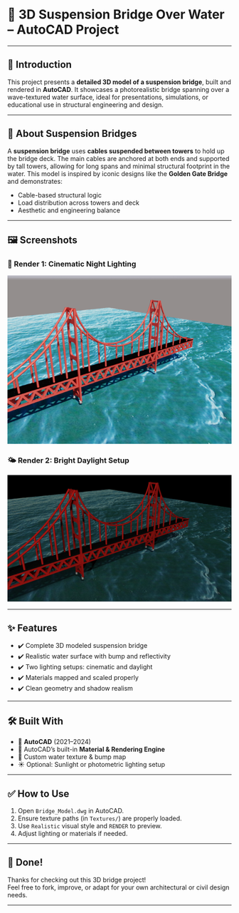 # 🌉 3D Suspension Bridge Over Water – AutoCAD Project

---

## 📖 Introduction

This project presents a **detailed 3D model of a suspension bridge**, built and rendered in **AutoCAD**. It showcases a photorealistic bridge spanning over a wave-textured water surface, ideal for presentations, simulations, or educational use in structural engineering and design.

---

## 🧵 About Suspension Bridges

A **suspension bridge** uses **cables suspended between towers** to hold up the bridge deck. The main cables are anchored at both ends and supported by tall towers, allowing for long spans and minimal structural footprint in the water. This model is inspired by iconic designs like the **Golden Gate Bridge** and demonstrates:
- Cable-based structural logic
- Load distribution across towers and deck
- Aesthetic and engineering balance

---

## 🖼️ Screenshots

### 🔦 Render 1: Cinematic Night Lighting
![Day Render](Autocad_Suspension_Bridge.png)

### 🌤️ Render 2: Bright Daylight Setup
![Dark Render](Bridge_Render.png)

---

## ✨ Features

- ✔️ Complete 3D modeled suspension bridge
- ✔️ Realistic water surface with bump and reflectivity
- ✔️ Two lighting setups: cinematic and daylight
- ✔️ Materials mapped and scaled properly
- ✔️ Clean geometry and shadow realism

---

## 🛠️ Built With

- 🧱 **AutoCAD** (2021–2024)
- 🎨 AutoCAD’s built-in **Material & Rendering Engine**
- 🌊 Custom water texture & bump map
- ☀️ Optional: Sunlight or photometric lighting setup

---

## ✅ How to Use

1. Open `Bridge_Model.dwg` in AutoCAD.
2. Ensure texture paths (in `Textures/`) are properly loaded.
3. Use `Realistic` visual style and `RENDER` to preview.
4. Adjust lighting or materials if needed.

---

## 🏁 Done!

Thanks for checking out this 3D bridge project!  
Feel free to fork, improve, or adapt for your own architectural or civil design needs.

---

